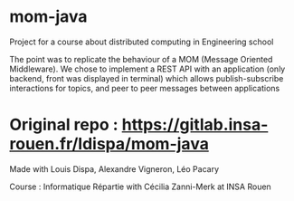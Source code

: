 # mom-java
Project for a course about distributed computing in Engineering school

The point was to replicate the behaviour of a MOM (Message Oriented Middleware).
We chose to implement a REST API with an application (only backend, front was displayed in terminal) which allows publish-subscribe interactions for topics, and peer to peer messages between applications

# Original repo : https://gitlab.insa-rouen.fr/ldispa/mom-java

Made with Louis Dispa, Alexandre Vigneron, Léo Pacary

Course : Informatique Répartie with Cécilia Zanni-Merk at INSA Rouen
